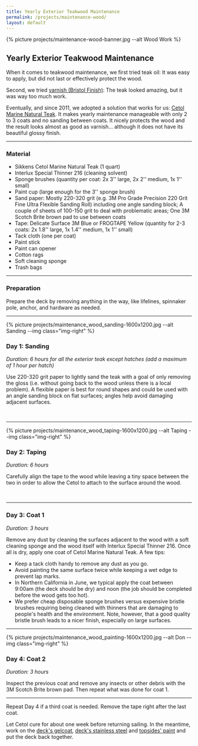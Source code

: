 ```yaml
---
title: Yearly Exterior Teakwood Maintenance
permalink: /projects/maintenance-wood/
layout: default
---
```


{% picture projects/maintenance-wood-banner.jpg --alt Wood Work %}

## Yearly Exterior Teakwood Maintenance

When it comes to teakwood maintenance, we first tried teak oil: It was easy to
apply, but did not last or effectively protect the wood.

Second, we tried [varnish (Bristol Finish)](/2006/new-paint/): The teak looked
amazing, but it was way too much work.

Eventually, and since 2011, we adopted a solution that works for us:
[Cetol Marine Natural Teak](https://www.interlux.com/en/us/boat-paint/varnish/cetol-marine-natural-teak).
It makes yearly maintenance manageable with only 2 to 3 coats and no sanding
between coats. It nicely protects the wood and the result looks almost as good
as varnish... although it does not have its beautiful glossy finish.

---
### Material

- Sikkens Cetol Marine Natural Teak (1 quart)
- Interlux Special Thinner 216 (cleaning solvent)
- Sponge brushes (quantity per coat: 2x 3'' large, 2x 2'' medium, 1x 1'' small)
- Paint cup (large enough for the 3'' sponge brush)
- Sand paper: Mostly 220-320 grit (e.g. 3M Pro Grade Precision 220 Grit Fine
  Ultra Flexible Sanding Roll) including one angle sanding block; A couple of
  sheets of 100-150 grit to deal with problematic areas; One 3M Scotch Brite
  brown pad to use between coats
- Tape: Delicate Surface 3M Blue or FROGTAPE Yellow (quantity for 2-3 coats: 2x
  1.8'' large, 1x 1.4'' medium, 1x 1'' small)
- Tack cloth (one per coat)
- Paint stick
- Paint can opener
- Cotton rags
- Soft cleaning sponge
- Trash bags

---
### Preparation

Prepare the deck by removing anything in the way, like lifelines, spinnaker
pole, anchor, and hardware as needed.

---
{% picture projects/maintenance_wood_sanding-1600x1200.jpg
--alt Sanding --img class="img-right" %}
### Day 1: Sanding 

*Duration: 6 hours for all the exterior teak except hatches (add a maximum of 1
hour per hatch)*

Use 220-320 grit paper to lightly sand the teak with a goal of only removing the
gloss (i.e. without going back to the wood unless there is a local problem). A
flexible paper is best for round shapes and could be used with an angle sanding
block on flat surfaces; angles help avoid damaging adjacent surfaces.

<br class="stop-wrap"/> 

---
{% picture projects/maintenance_wood_taping-1600x1200.jpg --alt Taping --img class="img-right" %}
### Day 2: Taping 

*Duration: 6 hours*

Carefully align the tape to the wood while leaving a tiny space between the two
in order to allow the Cetol to attach to the surface around the wood.

<br class="stop-wrap"/> 

---
### Day 3: Coat 1

*Duration: 3 hours*

Remove any dust by cleaning the surfaces adjacent to the wood with a soft
cleaning sponge and the wood itself with Interlux Special Thinner 216. Once all
is dry, apply one coat of Cetol Marine Natural Teak. A few tips:
- Keep a tack cloth handy to remove any dust as you go. 
- Avoid painting the same surface twice while keeping a wet edge to prevent lap
  marks.
- In Northern California in June, we typical apply the coat between 9:00am (the
  deck should be dry) and noon (the job should be completed before the wood gets
  too hot).
- We prefer cheap disposable sponge brushes versus expensive bristle brushes
  requiring being cleaned with thinners that are damaging to people's health and
  the environment. Note, however, that a good quality bristle brush leads to a nicer finish, especially on large surfaces.

---
{% picture projects/maintenance_wood_painting-1600x1200.jpg --alt Don --img class="img-right" %}

### Day 4: Coat 2

*Duration: 3 hours*

Inspect the previous coat and remove any insects or other debris with the 3M
Scotch Brite brown pad. Then repeat what was done for coat 1.

---

Repeat Day 4 if a third coat is needed. Remove the tape right after the last coat. 

Let Cetol cure for about one week before returning sailing. In the meantime,
work on the [deck's gelcoat](/projects/maintenance-gelcoat), [deck's stainless steel](/projects/maintenance-steel) and
[topsides' paint](/projects/maintenance-topsides) and put the deck back
together.